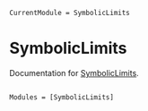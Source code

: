 ```@meta
CurrentModule = SymbolicLimits
```

# SymbolicLimits

Documentation for [SymbolicLimits](https://github.com/LilithHafner/SymbolicLimits.jl).

```@index
```

```@autodocs
Modules = [SymbolicLimits]
```
